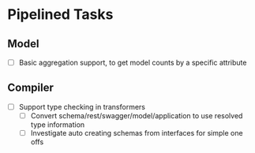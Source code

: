Pipelined Tasks
==============

Model
----------------------
- [ ] Basic aggregation support, to get model counts by a specific attribute

Compiler
----------------------
- [ ] Support type checking in transformers
  - [ ] Convert schema/rest/swagger/model/application to use resolved type information
  - [ ] Investigate auto creating schemas from interfaces for simple one offs